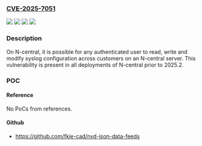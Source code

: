 ### [CVE-2025-7051](https://cve.mitre.org/cgi-bin/cvename.cgi?name=CVE-2025-7051)
![](https://img.shields.io/static/v1?label=Product&message=N-central&color=blue)
![](https://img.shields.io/static/v1?label=Version&message=2024.6.0%20&color=brightgreen)
![](https://img.shields.io/static/v1?label=Version&message=2025.1%20&color=brightgreen)
![](https://img.shields.io/static/v1?label=Vulnerability&message=CWE-284&color=brightgreen)

### Description

On N-central, it is possible for any authenticated user to read, write and modify syslog configuration across customers on an N-central server. This vulnerability is present in all deployments of N-central prior to 2025.2.

### POC

#### Reference
No PoCs from references.

#### Github
- https://github.com/fkie-cad/nvd-json-data-feeds

